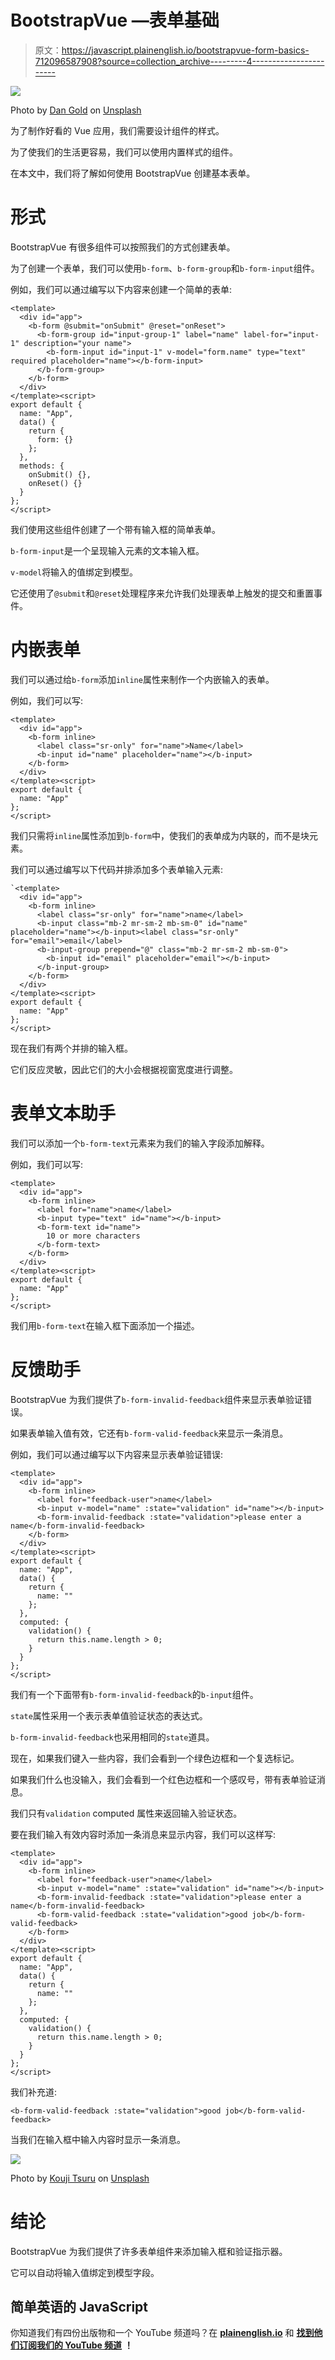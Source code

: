# BootstrapVue —表单基础

> 原文：<https://javascript.plainenglish.io/bootstrapvue-form-basics-712096587908?source=collection_archive---------4----------------------->

![](img/06ab3b7af143e3345b36239a40827ff6.png)

Photo by [Dan Gold](https://unsplash.com/@danielcgold?utm_source=medium&utm_medium=referral) on [Unsplash](https://unsplash.com?utm_source=medium&utm_medium=referral)

为了制作好看的 Vue 应用，我们需要设计组件的样式。

为了使我们的生活更容易，我们可以使用内置样式的组件。

在本文中，我们将了解如何使用 BootstrapVue 创建基本表单。

# 形式

BootstrapVue 有很多组件可以按照我们的方式创建表单。

为了创建一个表单，我们可以使用`b-form`、`b-form-group`和`b-form-input`组件。

例如，我们可以通过编写以下内容来创建一个简单的表单:

```
<template>
  <div id="app">
    <b-form @submit="onSubmit" @reset="onReset">
      <b-form-group id="input-group-1" label="name" label-for="input-1" description="your name">
        <b-form-input id="input-1" v-model="form.name" type="text" required placeholder="name"></b-form-input>
      </b-form-group>
    </b-form>
  </div>
</template><script>
export default {
  name: "App",
  data() {
    return {
      form: {}
    };
  },
  methods: {
    onSubmit() {},
    onReset() {}
  }
};
</script>
```

我们使用这些组件创建了一个带有输入框的简单表单。

`b-form-input`是一个呈现输入元素的文本输入框。

`v-model`将输入的值绑定到模型。

它还使用了`@submit`和`@reset`处理程序来允许我们处理表单上触发的提交和重置事件。

# 内嵌表单

我们可以通过给`b-form`添加`inline`属性来制作一个内嵌输入的表单。

例如，我们可以写:

```
<template>
  <div id="app">
    <b-form inline>
      <label class="sr-only" for="name">Name</label>
      <b-input id="name" placeholder="name"></b-input>
    </b-form>
  </div>
</template><script>
export default {
  name: "App"
};
</script>
```

我们只需将`inline`属性添加到`b-form`中，使我们的表单成为内联的，而不是块元素。

我们可以通过编写以下代码并排添加多个表单输入元素:

```
`<template>
  <div id="app">
    <b-form inline>
      <label class="sr-only" for="name">name</label>
      <b-input class="mb-2 mr-sm-2 mb-sm-0" id="name" placeholder="name"></b-input><label class="sr-only" for="email">email</label>
      <b-input-group prepend="@" class="mb-2 mr-sm-2 mb-sm-0">
        <b-input id="email" placeholder="email"></b-input>
      </b-input-group>
    </b-form>
  </div>
</template><script>
export default {
  name: "App"
};
</script>
```

现在我们有两个并排的输入框。

它们反应灵敏，因此它们的大小会根据视窗宽度进行调整。

# 表单文本助手

我们可以添加一个`b-form-text`元素来为我们的输入字段添加解释。

例如，我们可以写:

```
<template>
  <div id="app">
    <b-form inline>
      <label for="name">name</label>
      <b-input type="text" id="name"></b-input>
      <b-form-text id="name">
        10 or more characters
      </b-form-text>
    </b-form>
  </div>
</template><script>
export default {
  name: "App"
};
</script>
```

我们用`b-form-text`在输入框下面添加一个描述。

# 反馈助手

BootstrapVue 为我们提供了`b-form-invalid-feedback`组件来显示表单验证错误。

如果表单输入值有效，它还有`b-form-valid-feedback`来显示一条消息。

例如，我们可以通过编写以下内容来显示表单验证错误:

```
<template>
  <div id="app">
    <b-form inline>
      <label for="feedback-user">name</label>
      <b-input v-model="name" :state="validation" id="name"></b-input>
      <b-form-invalid-feedback :state="validation">please enter a name</b-form-invalid-feedback>
    </b-form>
  </div>
</template><script>
export default {
  name: "App",
  data() {
    return {
      name: ""
    };
  },
  computed: {
    validation() {
      return this.name.length > 0;
    }
  }
};
</script>
```

我们有一个下面带有`b-form-invalid-feedback`的`b-input`组件。

`state`属性采用一个表示表单值验证状态的表达式。

`b-form-invalid-feedback`也采用相同的`state`道具。

现在，如果我们键入一些内容，我们会看到一个绿色边框和一个复选标记。

如果我们什么也没输入，我们会看到一个红色边框和一个感叹号，带有表单验证消息。

我们只有`validation` computed 属性来返回输入验证状态。

要在我们输入有效内容时添加一条消息来显示内容，我们可以这样写:

```
<template>
  <div id="app">
    <b-form inline>
      <label for="feedback-user">name</label>
      <b-input v-model="name" :state="validation" id="name"></b-input>
      <b-form-invalid-feedback :state="validation">please enter a name</b-form-invalid-feedback>
      <b-form-valid-feedback :state="validation">good job</b-form-valid-feedback>
    </b-form>
  </div>
</template><script>
export default {
  name: "App",
  data() {
    return {
      name: ""
    };
  },
  computed: {
    validation() {
      return this.name.length > 0;
    }
  }
};
</script>
```

我们补充道:

```
<b-form-valid-feedback :state="validation">good job</b-form-valid-feedback>
```

当我们在输入框中输入内容时显示一条消息。

![](img/1420b7ba77c8062e9ee0222aaa9032e6.png)

Photo by [Kouji Tsuru](https://unsplash.com/@pafuxu?utm_source=medium&utm_medium=referral) on [Unsplash](https://unsplash.com?utm_source=medium&utm_medium=referral)

# 结论

BootstrapVue 为我们提供了许多表单组件来添加输入框和验证指示器。

它可以自动将输入值绑定到模型字段。

## 简单英语的 JavaScript

你知道我们有四份出版物和一个 YouTube 频道吗？在 [**plainenglish.io**](https://plainenglish.io/) 和 [**找到他们订阅我们的 YouTube 频道**](https://www.youtube.com/channel/UCtipWUghju290NWcn8jhyAw) **！**